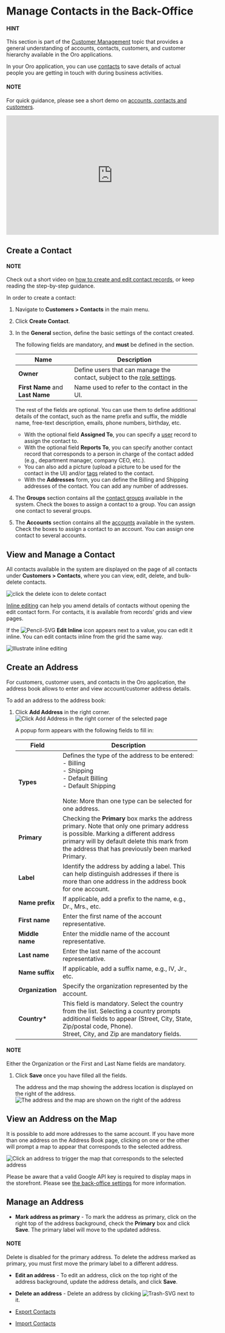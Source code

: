 <a id="user-guide-contacts"></a>

# Manage Contacts in the Back-Office

#### HINT
This section is part of the [Customer Management](../../../concept-guides/customers-sales/customers/index.md#concept-guide-customers) topic that provides a general understanding of accounts, contacts, customers, and customer hierarchy available in the Oro applications.

In your Oro application, you can use [contacts](../../../glossary.md#term-Contact) to save details of actual people you are getting in touch with during business activities.

#### NOTE
For quick guidance, please see a short demo on <a href="https://academy.oroinc.com/media-library/22091" target="_blank">accounts, contacts and customers</a>.

<iframe width="560" height="315" src="https://www.youtube.com/embed/3typtIVAU6Y" frameborder="0" allowfullscreen></iframe>

## Create a Contact

#### NOTE
Check out a short video on <a href="https://academy.oroinc.com/media-library/create-edit-contact-records-orocrm#play=SmkJGGwG-r0" target="_blank">how to create and edit contact records</a>, or keep reading the step-by-step guidance.

In order to create a contact:

1. Navigate to **Customers > Contacts** in the main menu.
2. Click **Create Contact**.
3. In the **General** section, define the basic settings of the contact created.

   The following fields are mandatory, and **must** be defined in the section.

   | **Name**                         | **Description**                                                                                                                                               |
   |----------------------------------|---------------------------------------------------------------------------------------------------------------------------------------------------------------|
   | **Owner**                        | Define users that can manage the contact, subject to the [role settings](../../system/user-management/roles/index.md#user-guide-user-management-permissions). |
   | **First Name** and **Last Name** | Name used to refer to the contact in the UI.                                                                                                                  |

   The rest of the fields are optional. You can use them to define additional details of the contact, such as the name prefix and suffix, the middle name, free-text description, emails, phone numbers, birthday, etc.
   - With the optional field **Assigned To**, you can specify a [user](../../../glossary.md#term-User) record to assign the contact to.
   - With the optional field **Reports To**, you can specify another contact record that corresponds to a person in charge
     of the contact added (e.g., department manager, company CEO, etc.).
   - You can also add a picture (upload a picture to be used for the contact in the UI) and/or
     [tags](../../../glossary.md#term-Tag) related to the contact.
   - With the **Addresses** form, you can define the Billing and Shipping addresses of the contact. You can add any number of addresses.
4. The **Groups** section contains all the [contact groups](../../system/contact-groups/index.md#contact-groups) available in the system. Check the boxes to assign a contact to a group. You can assign one contact to several groups.
5. The **Accounts** section contains all the [accounts](../accounts/index.md#user-guide-accounts) available in the system. Check the boxes to assign a contact to an account. You can assign one contact to several accounts.

## View and Manage a Contact

All contacts available in the system are displayed on the page of all contacts under **Customers > Contacts**, where you can view, edit, delete, and bulk-delete contacts.

![click the delete icon to delete contact](user/img/customers/contacts/action_icons.png)

[Inline editing](../../getting-started/information-management/manage-records/index.md#doc-grids-actions-records-edit-inline) can help you amend details of contacts without opening the edit contact form. For contacts, it is available from records’ grids and view pages.

If the ![Pencil-SVG](_themes/sphinx_rtd_theme/static/svg-icons/pencil.svg) **Edit Inline** icon appears next to a value, you can edit it inline. You can edit contacts inline from the grid the same way.

![Illustrate inline editing](user/img/customers/contacts/inline_editing_contacts.gif)
<!-- .. important:: Learn how to :ref:`export <export-bulk-items>` and :ref:`import <import-contacts>` contacts in the .csv format in corresponding topics in Oro documentation library. -->

## Create an Address

For customers, customer users, and contacts in the Oro application, the address book allows to enter and view account/customer address details.

To add an address to the address book:

1. Click **Add Address** in the right corner.
   ![Click Add Address in the right corner of the selected page](user/img/customers/customers/acc_add_address.png)

   A popup form appears with the following fields to fill in:

   | Field            | Description                                                                                                                                                                                                                            |
   |------------------|----------------------------------------------------------------------------------------------------------------------------------------------------------------------------------------------------------------------------------------|
   | **Types**        | Defines the type of the address to be entered:<br/>- Billing<br/>- Shipping<br/>- Default Billing<br/>- Default Shipping<br/><br/>Note: More than one type can be selected for one address.                                            |
   | **Primary**      | Checking the **Primary** box marks the address primary. Note that only one primary address is possible. Marking a different address primary will by default delete this mark from the address that has previously been marked Primary. |
   | **Label**        | Identify the address by adding a label. This can help distinguish addresses if there is more than one address in the address book for one account.                                                                                     |
   | **Name prefix**  | If applicable, add a prefix to the name, e.g., Dr., Mrs., etc.                                                                                                                                                                         |
   | **First name**   | Enter the first name of the account representative.                                                                                                                                                                                    |
   | **Middle name**  | Enter the middle name of the account representative.                                                                                                                                                                                   |
   | **Last name**    | Enter the last name of the account representative.                                                                                                                                                                                     |
   | **Name suffix**  | If applicable, add a suffix name, e.g., IV, Jr., etc.                                                                                                                                                                                  |
   | **Organization** | Specify the organization represented by the account.                                                                                                                                                                                   |
   | **Country\***    | This field is mandatory. Select the country from the list. Selecting a country prompts additional fields to appear (Street, City, State, Zip/postal code, Phone).<br/>Street, City, and Zip are mandatory fields.                      |

#### NOTE
Either the Organization or the First and Last Name fields are mandatory.

1. Click **Save** once you have filled all the fields.

   The address and the map showing the address location is displayed on the right of the address.
   ![The address and the map are shown on the right of the address](user/img/customers/customers/acc_address_saved.png)

## View an Address on the Map

It is possible to add more addresses to the same account. If you have more than one address on the Address Book page, clicking on one or the other will prompt a map to appear that corresponds to the selected address.

![Click an address to trigger the map that corresponds to the selected address](user/img/customers/customers/acc_address_correspondin_map.png)

Please be aware that a valid Google API key is required to display maps in the storefront. Please see [the back-office settings](../../system/configuration/system/integrations/google-settings/google-integration.md#system-configuration-integrations-google) for more information.

## Manage an Address

* **Mark address as primary** - To mark the address as primary, click <i class="fa fa-edit fa-lg" aria-hidden="true"></i> on the right top of the address background, check the **Primary** box and click **Save**. The primary label will move to the updated address.

#### NOTE
Delete is disabled for the primary address. To delete the address marked as primary, you must first move the primary label to a different address.

* **Edit an address** - To edit an address, click <i class="fa fa-edit fa-lg" aria-hidden="true"></i> on the top right of the address background, update the address details, and click **Save**.
* **Delete an address** - Delete an address by clicking ![Trash-SVG](_themes/sphinx_rtd_theme/static/svg-icons/trash.svg) next to it.

* [Export Contacts](export-contacts.md)
* [Import Contacts](import-contacts.md)

<!-- fa-bars = fa-navicon -->
<!-- Ic Tiles is used as Set As Default in saved views, and as tiles in display layout options -->
<!-- IcPencil refers to Rename in Commerce and Inline Editing in CRM -->
<!-- Check mark in the square. -->
<!-- SortDesc is also used as drop-down arrow -->
<!-- A -->
<!-- B -->
<!-- C -->
<!-- D -->
<!-- E -->
<!-- F -->
<!-- G -->
<!-- H -->
<!-- I -->
<!-- L -->
<!-- M -->
<!-- P -->
<!-- R -->
<!-- S -->
<!-- T -->
<!-- U -->
<!-- Z -->
